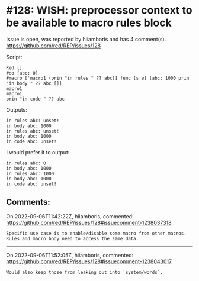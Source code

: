 
#128: WISH: preprocessor context to be available to macro rules block
================================================================================
Issue is open, was reported by hiiamboris and has 4 comment(s).
<https://github.com/red/REP/issues/128>

Script:
```
Red []
#do [abc: 0]
#macro ['macro1 (prin "in rules " ?? abc)] func [s e] [abc: 1000 prin "in body " ?? abc []]
macro1
macro1 
prin "in code " ?? abc
```
Outputs:
```
in rules abc: unset!
in body abc: 1000
in rules abc: unset!
in body abc: 1000
in code abc: unset!
```
I would prefer it to output:
```
in rules abc: 0
in body abc: 1000
in rules abc: 1000
in body abc: 1000
in code abc: unset!
```



Comments:
--------------------------------------------------------------------------------

On 2022-09-06T11:42:22Z, hiiamboris, commented:
<https://github.com/red/REP/issues/128#issuecomment-1238037318>

    Specific use case is to enable/disable some macro from other macros. Rules and macro body need to access the same data.

--------------------------------------------------------------------------------

On 2022-09-06T11:52:05Z, hiiamboris, commented:
<https://github.com/red/REP/issues/128#issuecomment-1238043017>

    Would also keep those from leaking out into `system/words`.


